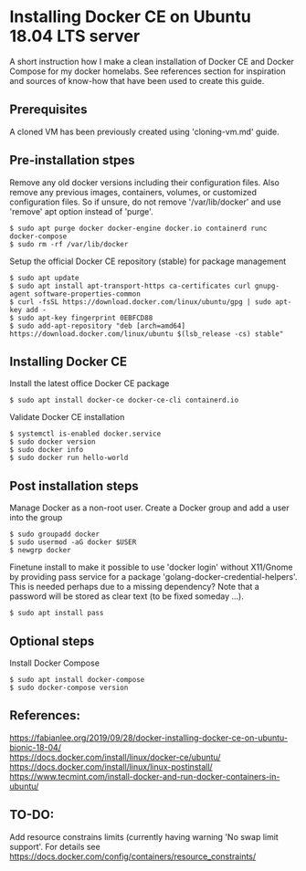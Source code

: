 # Installing Docker CE on Ubuntu 18.04 LTS server
A short instruction how I make a clean installation of Docker CE and Docker Compose for my docker homelabs. See references section for inspiration and sources of know-how that have been used to create this guide.  

Prerequisites
---
A cloned VM has been previously created using 'cloning-vm.md' guide.

Pre-installation stpes
---
Remove any old docker versions including their configuration files. Also remove any previous images, containers, volumes, or customized configuration files. So if unsure, do not remove '/var/lib/docker' and use 'remove' apt option instead of 'purge'.

    $ sudo apt purge docker docker-engine docker.io containerd runc docker-compose  
    $ sudo rm -rf /var/lib/docker

Setup the official Docker CE repository (stable) for package management  

    $ sudo apt update  
    $ sudo apt install apt-transport-https ca-certificates curl gnupg-agent software-properties-common  
    $ curl -fsSL https://download.docker.com/linux/ubuntu/gpg | sudo apt-key add -  
    $ sudo apt-key fingerprint 0EBFCD88  
    $ sudo add-apt-repository "deb [arch=amd64] https://download.docker.com/linux/ubuntu $(lsb_release -cs) stable"  

Installing Docker CE
---
Install the latest office Docker CE package  

    $ sudo apt install docker-ce docker-ce-cli containerd.io  
    
Validate Docker CE installation

    $ systemctl is-enabled docker.service  
    $ sudo docker version
    $ sudo docker info
    $ sudo docker run hello-world

Post installation steps
---
Manage Docker as a non-root user. Create a Docker group and add a user into the group

    $ sudo groupadd docker
    $ sudo usermod -aG docker $USER
    $ newgrp docker

Finetune install to make it possible to use 'docker login' without X11/Gnome by providing pass service for a package 'golang-docker-credential-helpers'. This is needed perhaps due to a missing dependency? Note that a password will be stored as clear text (to be fixed someday ...). 

    $ sudo apt install pass

Optional steps
---
Install Docker Compose

    $ sudo apt install docker-compose
    $ sudo docker-compose version


References: 
---
https://fabianlee.org/2019/09/28/docker-installing-docker-ce-on-ubuntu-bionic-18-04/  
https://docs.docker.com/install/linux/docker-ce/ubuntu/  
https://docs.docker.com/install/linux/linux-postinstall/  
https://www.tecmint.com/install-docker-and-run-docker-containers-in-ubuntu/  


TO-DO:
---
Add resource constrains limits (currently having warning 'No swap limit support'. For details see https://docs.docker.com/config/containers/resource_constraints/
